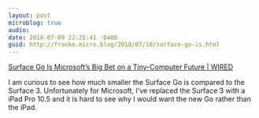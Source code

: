 ```yaml
---
layout: post
microblog: true
audio: 
date: 2018-07-09 22:25:41 -0400
guid: http://frankm.micro.blog/2018/07/10/surface-go-is.html
---
```

[Surface Go Is Microsoft’s Big Bet on a Tiny-Computer Future | WIRED](https://www.wired.com/story/surface-go-microsofts-big-bet-on-a-tiny-computer-future/)

I am curious to see how much smaller the Surface Go is compared to the Surface 3. Unfortunately for Microsoft, I've replaced the Surface 3 with a iPad Pro 10.5 and it is hard to see why I would want the new Go rather than the iPad. 

